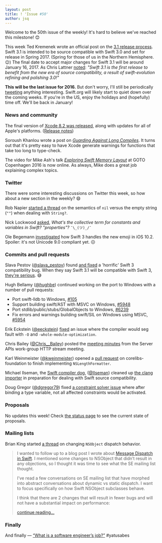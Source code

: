 ```yaml
---
layout: post
title: ! 'Issue #50'
author: jsq
---
```


Welcome to the 50th issue of the weekly! It's hard to believe we've reached this milestone! 😊

This week Ted Kremenek wrote an official post on the [3.1 release process](https://swift.org/blog/swift-3-1-release-process/). Swift 3.1 is intended to be source compatible with Swift 3.0 and set for release in Spring 2017. (Spring for those of us in the Northern Hemisphere. 😉) The final date to accept major changes for Swift 3.1 will be around January 16, 2017. As Chris Lattner [noted](https://twitter.com/clattner_llvm/status/807368728048324608): *"Swift 3.1 is the first release to benefit from the new era of source compatibility, a result of swift-evolution refining and polishing 3.0!"*

**This will be the last issue for 2016.** But don't worry, I'll still be periodically [tweeting](https://twitter.com/swiftlybrief) anything interesting. Swift.org will likely start to quiet down over the coming weeks. If you're in the US, enjoy the holidays and (hopefully) time off. We'll be back in January!

<!--excerpt-->

### News and community

The final version of [Xcode 8.2 was released](https://developer.apple.com/news/?id=12122016a), along with updates for all of Apple's platforms. ([Release notes](https://developer.apple.com/library/content/releasenotes/DeveloperTools/RN-Xcode/Introduction.html))

Soroush Khanlou wrote a post on [*Guarding Against Long Compiles*](http://khanlou.com/2016/12/guarding-against-long-compiles/). It turns out that it's pretty easy to have Xcode generate warnings for functions that take too long to type-check.

The video for Mike Ash's talk [*Exploring Swift Memory Layout*](https://realm.io/news/goto-mike-ash-exploring-swift-memory-layout/) at GOTO Copenhagen 2016 is now online. As always, Mike does a great job explaining complex topics.

### Twitter

There were some interesting discussions on Twitter this week, so how about a new section in the weekly? 😄

Rob Napier [started a thread](https://twitter.com/cocoaphony/status/808402924535762944) on the semantics of `nil` versus the empty string (`""`) when dealing with `String?`.

Nick Lockwood [asked](https://twitter.com/nicklockwood/status/808257898296000512), *What's the collective term for constants and variables in Swift? "properties"?* `¯\_(ツ)_/¯`

Ole Begemann [investigated](https://twitter.com/olebegemann/status/808687131543666688) how Swift 3 handles the new emoji in iOS 10.2. Spoiler: it's not Unicode 9.0 compliant yet. ☹️

### Commits and pull requests

Slava Pestov ([@slava_pestov](https://twitter.com/slava_pestov)) found [and fixed](https://github.com/apple/swift/commit/30c4235193b64050f8110ef5598c7efb4501e0da) a 'horrific' Swift 3 compatibility bug. When they say Swift 3.1 will be compatible with Swift 3, [they're serious](https://twitter.com/jckarter/status/809134772786036736). 😅

Hugh Bellamy ([@hughbe](https://github.com/hughbe)) continued working on the port to Windows with a number of pull requests:

- Port swift-lldb to Windows, [#105](https://github.com/apple/swift-lldb/pull/105)
- Support building swift/AST with MSVC on Windows, [#5948](https://github.com/apple/swift/pull/5948)
- Port stdlib/public/stubs/GlobalObjects to Windows, [#6239](https://github.com/apple/swift/pull/6239)
- Fix errors and warnings building swift/SIL on Windows using MSVC, [#5954](https://github.com/apple/swift/pull/5954)

Erik Eckstein ([@eeckstein](https://github.com/eeckstein)) [fixed](https://github.com/apple/swift/pull/6181) an issue where the compiler would seg fault with `-O` and `-whole-module-optimization`.

Chris Bailey ([@Chris__Bailey](https://twitter.com/Chris__Bailey)) posted the [meeting minutes](https://github.com/swift-server/work-group/pull/58) from the Server APIs work-group HTTP stream meeting.

Karl Weinmeister ([@kweinmeister](https://github.com/kweinmeister)) opened a [pull request](https://github.com/apple/swift-corelibs-foundation/pull/745) on corelibs-foundation to finish implementing `NSLengthFormatter`.

Michael Ilseman, the [Swift compiler dog](https://speakerdeck.com/ayanonagon/contributing-to-swift?slide=11), ([@Ilseman](https://twitter.com/Ilseman)) cleaned up [the clang importer](https://github.com/apple/swift/pull/6278) in preparation for dealing with Swift source compatibility.

Doug Gregor ([@dgregor79](https://twitter.com/dgregor79)) fixed [a constraint solver issue](https://github.com/apple/swift/pull/6294) where after binding a type variable, not all affected constraints would be activated.

### Proposals

No updates this week! Check [the status page](http://apple.github.io/swift-evolution/) to see the current state of proposals.

### Mailing lists

Brian King started [a thread](https://lists.swift.org/pipermail/swift-evolution/Week-of-Mon-20161212/029441.html) on changing `NSObject` dispatch behavior.

> I wanted to follow up to a blog post I wrote about [Message Dispatch in Swift](https://www.raizlabs.com/dev/2016/12/swift-method-dispatch). I mentioned some changes to NSObject that didn’t result in any objections, so I thought it was time to see what the SE mailing list thought.
>
> I’ve read a few conversations on SE mailing list that have morphed into abstract conversations about dynamic vs static dispatch. I want to focus specifically on how Swift NSObject subclasses behave.
>
> I think that there are 2 changes that will result in fewer bugs and
will not have a substantial impact on performance:
>
> [continue reading...](https://lists.swift.org/pipermail/swift-evolution/Week-of-Mon-20161212/029441.html)

### Finally

And finally &mdash; [“What is a software engineer’s job?”](https://twitter.com/NeoNacho/status/808775176863313920) #yatusabes
